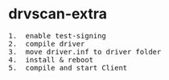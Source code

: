 # drvscan-extra
<pre>
1.  enable test-signing
2.  compile driver
3.  move driver.inf to driver folder
4.  install & reboot
5.  compile and start Client
</pre>


